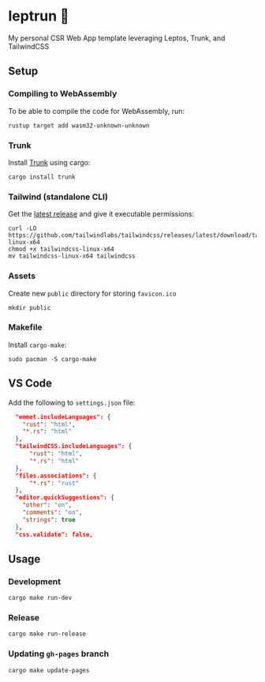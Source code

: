 # leptrun 🦀

My personal CSR Web App template leveraging Leptos, Trunk, and TailwindCSS

## Setup

### Compiling to WebAssembly

To be able to compile the code for WebAssembly, run:

```no_rust
rustup target add wasm32-unknown-unknown
```

### Trunk

Install [Trunk](https://github.com/trunk-rs/trunk) using cargo:

```no_rust
cargo install trunk
```

### Tailwind (standalone CLI)

Get the [latest release](https://github.com/tailwindlabs/tailwindcss/releases/latest) and give it executable permissions:

```no_rust
curl -LO https://github.com/tailwindlabs/tailwindcss/releases/latest/download/tailwindcss-linux-x64
chmod +x tailwindcss-linux-x64
mv tailwindcss-linux-x64 tailwindcss
```

### Assets

Create new `public` directory for storing `favicon.ico`

```no_rust
mkdir public
```

### Makefile

Install `cargo-make`:

```no_rust
sudo pacman -S cargo-make
```

## VS Code

Add the following to `settings.json` file:

```json
  "emmet.includeLanguages": {
    "rust": "html",
    "*.rs": "html"
  },
  "tailwindCSS.includeLanguages": {
      "rust": "html",
      "*.rs": "html"
  },
  "files.associations": {
      "*.rs": "rust"
  },
  "editor.quickSuggestions": {
    "other": "on",
    "comments": "on",
    "strings": true
  },
  "css.validate": false,
```

## Usage

### Development

```no_rust
cargo make run-dev
```

### Release

```no_rust
cargo make run-release
```

### Updating `gh-pages` branch

```
cargo make update-pages
```